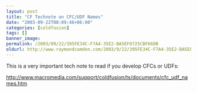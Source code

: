 ```yaml
---
layout: post
title: "CF Technote on CFC/UDF Names"
date: "2003-09-22T08:09:46+06:00"
categories: [coldfusion]
tags: []
banner_image: 
permalink: /2003/09/22/395FE34C-F7A4-35E2-BA5EF0725CBF66DB
oldurl: http://www.raymondcamden.com/2003/9/22/395FE34C-F7A4-35E2-BA5EF0725CBF66DB
---
```


This is a very important tech note to read if you develop CFCs or UDFs:

<a href="http://www.macromedia.com/support/coldfusion/ts/documents/cfc_udf_names.htm">http://www.macromedia.com/support/coldfusion/ts/documents/cfc_udf_names.htm</a>